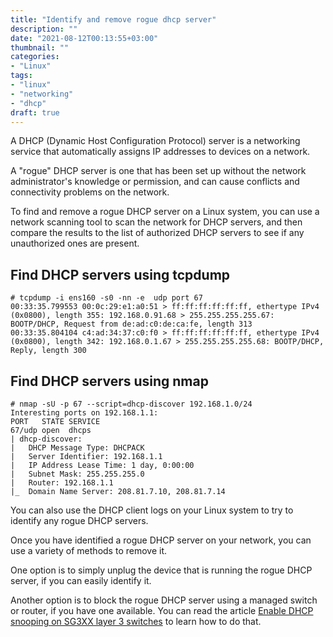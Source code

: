```yaml
---
title: "Identify and remove rogue dhcp server"
description: ""
date: "2021-08-12T00:13:55+03:00"
thumbnail: ""
categories:
- "Linux"
tags:
- "linux"
- "networking"
- "dhcp"
draft: true
---
```



A DHCP (Dynamic Host Configuration Protocol) server is a networking service that automatically assigns IP addresses to devices on a network.

A "rogue" DHCP server is one that has been set up without the network administrator's knowledge or permission, and can cause conflicts and connectivity problems on the network.

<!--more--> 

To find and remove a rogue DHCP server on a Linux system, you can use a network scanning tool to scan the network for DHCP servers, and then compare the results to the list of authorized DHCP servers to see if any unauthorized ones are present. 

## Find DHCP servers using tcpdump
```shell
# tcpdump -i ens160 -s0 -nn -e  udp port 67
00:33:35.799553 00:0c:29:e1:a0:51 > ff:ff:ff:ff:ff:ff, ethertype IPv4 (0x0800), length 355: 192.168.0.91.68 > 255.255.255.255.67: BOOTP/DHCP, Request from de:ad:c0:de:ca:fe, length 313
00:33:35.804104 c4:ad:34:37:c0:f0 > ff:ff:ff:ff:ff:ff, ethertype IPv4 (0x0800), length 342: 192.168.0.1.67 > 255.255.255.255.68: BOOTP/DHCP, Reply, length 300
```

## Find DHCP servers using nmap
```shell
# nmap -sU -p 67 --script=dhcp-discover 192.168.1.0/24
Interesting ports on 192.168.1.1:
PORT   STATE SERVICE
67/udp open  dhcps
| dhcp-discover:
|   DHCP Message Type: DHCPACK
|   Server Identifier: 192.168.1.1
|   IP Address Lease Time: 1 day, 0:00:00
|   Subnet Mask: 255.255.255.0
|   Router: 192.168.1.1
|_  Domain Name Server: 208.81.7.10, 208.81.7.14
```

You can also use the DHCP client logs on your Linux system to try to identify any rogue DHCP servers.

Once you have identified a rogue DHCP server on your network, you can use a variety of methods to remove it.

One option is to simply unplug the device that is running the rogue DHCP server, if you can easily identify it.

Another option is to block the rogue DHCP server using a managed switch or router, if you have one available. You can read the article [Enable DHCP snooping on SG3XX layer 3 switches](/posts/cisco/dhcp_snooping/) to learn how to do that.





